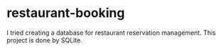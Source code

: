 # restaurant-booking
I tried creating a database for restaurant reservation management. This project is done by SQLite.
